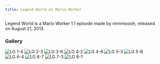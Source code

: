 ```yaml
---
title: Legend World on Mario Worker
---
```


Legend World is a Mario Worker 1.1 episode made by nmnmoooh, released on August 21, 2013.

### Gallery

<div class="image-gallery">
<img src="/images/lg1-4.webp" alt="LG 1-4" />
<img src="/images/lg2-3.webp" alt="LG 2-3" />
<img src="/images/lg3-6.webp" alt="LG 3-6" />
<img src="/images/lg4-2.webp" alt="LG 4-2" />
<img src="/images/lg4-6.webp" alt="LG 4-6" />
<img src="/images/lg5-3.webp" alt="LG 5-3" />
<img src="/images/lg5-b.webp" alt="LG 5-B" />
<img src="/images/lg6-4.webp" alt="LG 6-4" />
<img src="/images/lg6-7.webp" alt="LG 6-7" />
<img src="/images/lg7-3.webp" alt="LG 7-3" />
<img src="/images/lg8-1.webp" alt="LG 8-1" />
</div>